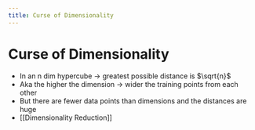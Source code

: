 ```yaml
---
title: Curse of Dimensionality
---
```


# Curse of Dimensionality
- In an n dim hypercube -> greatest possible distance is $\sqrt{n}$ 
- Aka the higher the dimension -> wider the training points from each other
- But there are fewer data points than dimensions and the distances are huge
- [[Dimensionality Reduction]]

































































